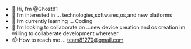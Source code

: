 - 👋 Hi, I’m @Ghozt81
- 👀 I’m interested in ... technologies,softwares,os,and new platforms 
- 🌱 I’m currently learning ... Coding
- 💞️ I’m looking to collaborate on ...new device creation and os creation im willing to collaberate development wherever
- 📫 How to reach me ... team81270@gmail.com

<!---
Ghozt81/Ghozt81 is a ✨ special ✨ repository because its `README.md` (this file) appears on your GitHub profile.
You can click the Preview link to take a look at your changes.
--->
